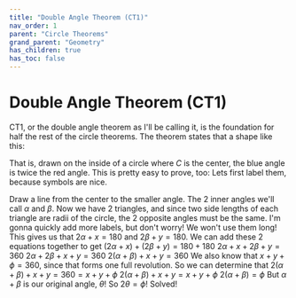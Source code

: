 ```yaml
---
title: "Double Angle Theorem (CT1)"
nav_order: 1
parent: "Circle Theorems"
grand_parent: "Geometry"
has_children: true
has_toc: false
---
```


# Double Angle Theorem (CT1)

CT1, or the double angle theorem as I'll be calling it, is the foundation for half the rest of the circle theorems. The theorem states that a shape like this:

That is, drawn on the inside of a circle where $C$ is the center, the blue angle is twice the red angle.
This is pretty easy to prove, too:
Lets first label them, because symbols are nice.

Draw a line from the center to the smaller angle.
The 2 inner angles we'll call $\alpha$ and $\beta$.
Now we have 2 triangles, and since two side lengths of each triangle are radii of the circle, the 2 opposite angles must be the same.
I'm gonna quickly add more labels, but don't worry! We won't use them long!
This gives us that $2\alpha + x = 180$ and $2\beta + y = 180$. We can add these 2 equations together to get 
$(2\alpha + x) + (2\beta + y) = 180 + 180$
$2\alpha + x + 2\beta + y = 360$
$2\alpha + 2\beta + x + y = 360$
$2(\alpha + \beta) + x + y = 360$
We also know that $x + y + \phi = 360$, since that forms one full revolution. So we can determine that
$2(\alpha + \beta) + x + y = 360 = x + y + \phi$
$2(\alpha + \beta) + x + y = x + y + \phi$
$2(\alpha + \beta) = \phi$
But $\alpha + \beta$ is our original angle, $\theta$! So $2\theta = \phi$!
Solved!
